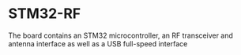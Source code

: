# STM32-RF
The board contains an STM32 microcontroller, an RF transceiver and antenna interface as well as a USB full-speed interface
